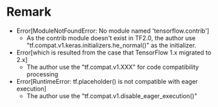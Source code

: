 # Remark
+ Error[ModuleNotFoundError: No module named 'tensorflow.contrib']
  +   As the contrib module doesn't exist in TF2.0, the author use "tf.compat.v1.keras.initializers.he_normal()" as the initializer.
+ Error[which is resulted from the case that TensorFlow 1.x migrated to 2.x]
  +   The author use the "tf.compat.v1.XXX" for code compatibility processing
+ Error[RuntimeError: tf.placeholder() is not compatible with eager execution]
  +   The author use the "tf.compat.v1.disable_eager_execution()"
